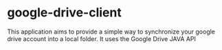 # google-drive-client

This application aims to provide a simple way to synchronize your google drive account into a local folder.
It uses the Google Drive JAVA API
